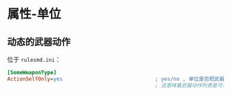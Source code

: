 # 属性-单位

## 动态的武器动作

位于 `rulesmd.ini`：

```ini
[SomeWeaponType]
ActionSelfOnly=yes                              ; yes/no , 单位是否把武器动作列表独立出来使用 , 默认值是 yes
                                                ; 这意味着武器动作列表是可以热更新的 , 可以每个单位都不一样 , 即使它们是同种单位使用着同种武器
```